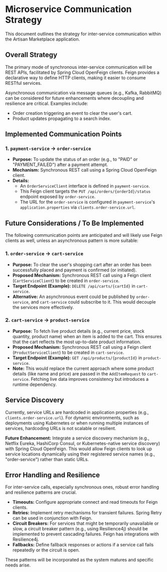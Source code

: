 # Microservice Communication Strategy

This document outlines the strategy for inter-service communication within the Artisan Marketplace application.

## Overall Strategy

The primary mode of synchronous inter-service communication will be REST APIs, facilitated by Spring Cloud OpenFeign clients. Feign provides a declarative way to define HTTP clients, making it easier to consume RESTful services.

Asynchronous communication via message queues (e.g., Kafka, RabbitMQ) can be considered for future enhancements where decoupling and resilience are critical. Examples include:
*   Order creation triggering an event to clear the user's cart.
*   Product updates propagating to a search index.

## Implemented Communication Points

### 1. `payment-service` -> `order-service`

*   **Purpose:** To update the status of an order (e.g., to "PAID" or "PAYMENT_FAILED") after a payment attempt.
*   **Mechanism:** Synchronous REST call using a Spring Cloud OpenFeign client.
*   **Details:**
    *   An `OrderServiceClient` interface is defined in `payment-service`.
    *   This Feign client targets the `PUT /api/orders/{orderId}/status` endpoint exposed by `order-service`.
    *   The URL for the `order-service` is configured in `payment-service`'s `application.properties` via `clients.order-service.url`.

## Future Considerations / To Be Implemented

The following communication points are anticipated and will likely use Feign clients as well, unless an asynchronous pattern is more suitable:

### 1. `order-service` -> `cart-service`

*   **Purpose:** To clear the user's shopping cart after an order has been successfully placed and payment is confirmed (or initiated).
*   **Proposed Mechanism:** Synchronous REST call using a Feign client (`CartServiceClient`) to be created in `order-service`.
*   **Target Endpoint (Example):** `DELETE /api/carts/{cartId}` in `cart-service`.
*   **Alternative:** An asynchronous event could be published by `order-service`, and `cart-service` could subscribe to it. This would decouple the services more effectively.

### 2. `cart-service` -> `product-service`

*   **Purpose:** To fetch live product details (e.g., current price, stock quantity, product name) when an item is added to the cart. This ensures that the cart reflects the most up-to-date product information.
*   **Proposed Mechanism:** Synchronous REST call using a Feign client (`ProductServiceClient`) to be created in `cart-service`.
*   **Target Endpoint (Example):** `GET /api/products/{productId}` in `product-service`.
*   **Note:** This would replace the current approach where some product details (like name and price) are passed in the `AddItemRequest` to `cart-service`. Fetching live data improves consistency but introduces a runtime dependency.

## Service Discovery

Currently, service URLs are hardcoded in application properties (e.g., `clients.order-service.url`). For dynamic environments, such as deployments using Kubernetes or when running multiple instances of services, hardcoding URLs is not scalable or resilient.

**Future Enhancement:** Integrate a service discovery mechanism (e.g., Netflix Eureka, HashiCorp Consul, or Kubernetes-native service discovery) with Spring Cloud OpenFeign. This would allow Feign clients to look up service locations dynamically using their registered service names (e.g., "order-service") rather than static URLs.

## Error Handling and Resilience

For inter-service calls, especially synchronous ones, robust error handling and resilience patterns are crucial.
*   **Timeouts:** Configure appropriate connect and read timeouts for Feign clients.
*   **Retries:** Implement retry mechanisms for transient failures. Spring Retry can be used in conjunction with Feign.
*   **Circuit Breakers:** For services that might be temporarily unavailable or slow, a circuit breaker pattern (e.g., using Resilience4j) should be implemented to prevent cascading failures. Feign has integrations with Resilience4j.
*   **Fallbacks:** Define fallback responses or actions if a service call fails repeatedly or the circuit is open.

These patterns will be incorporated as the system matures and specific needs arise.
